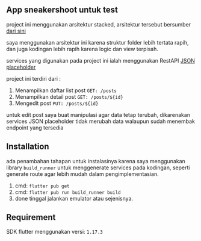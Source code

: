 ## App sneakershoot untuk test

project ini menggunakan arsitektur stacked, arsitektur tersebut bersumber [dari sini](https://www.filledstacks.com/post/flutter-and-provider-architecture-using-stacked/)  

saya menggunakan arsitektur ini karena struktur folder lebih tertata rapih, dan juga kodingan lebih rapih karena logic dan view terpisah.  

services yang digunakan pada project ini ialah menggunakan RestAPI [JSON placeholder](https://jsonplaceholder.typicode.com) 

project ini terdiri dari :
1. Menampilkan daftar list post `GET: /posts`
2. Menampilkan detail post `GET: /posts/${id}`
3. Mengedit post `PUT: /posts/${id}`

untuk edit post saya buat manipulasi agar data tetap terubah, dikarenakan services JSON placeholder tidak merubah data walaupun sudah menembak endpoint yang tersedia

## Installation
ada penambahan tahapan untuk instalasinya karena saya menggunakan library `build_runner` untuk menggenerate services pada kodingan, seperti generate route agar lebih mudah dalam pengimplementasian.

1. cmd: `flutter pub get`
2. cmd: `flutter pub run build_runner build`
3. done tinggal jalankan emulator atau sejenisnya.  

## Requirement

SDK flutter menggunakan versi: `1.17.3`